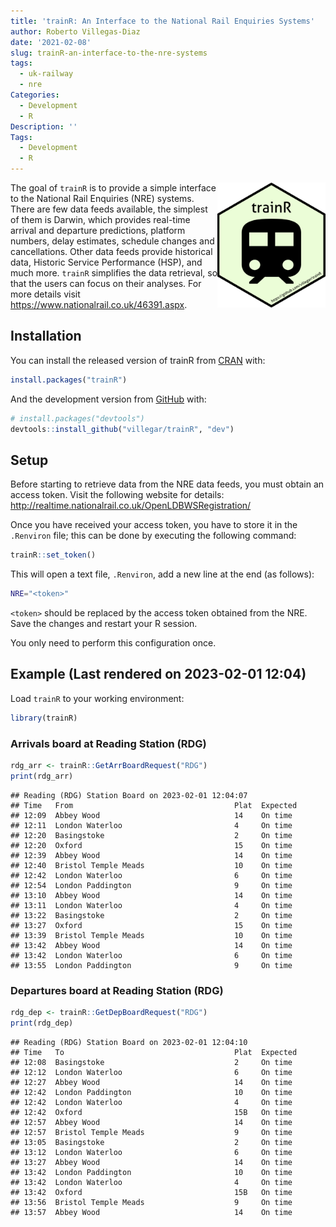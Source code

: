 ```yaml
---
title: 'trainR: An Interface to the National Rail Enquiries Systems'
author: Roberto Villegas-Diaz
date: '2021-02-08'
slug: trainR-an-interface-to-the-nre-systems
tags:
  - uk-railway
  - nre
Categories:
  - Development
  - R
Description: ''
Tags:
  - Development
  - R
---
```


<img src="https://raw.githubusercontent.com/villegar/trainR/main/inst/images/logo.png" alt="logo" align="right" height=200px/>

The goal of `trainR` is to provide a simple interface to the 
National Rail Enquiries (NRE) systems. There are few data feeds 
available, the simplest of them is Darwin, which provides real-time 
arrival and departure predictions, platform numbers, delay estimates, 
schedule changes and cancellations. Other data feeds provide historical 
data, Historic Service Performance (HSP), and much more. `trainR` 
simplifies the data retrieval, so that the users can focus on their 
analyses. For more details visit 
https://www.nationalrail.co.uk/46391.aspx.

## Installation

You can install the released version of trainR from [CRAN](https://CRAN.R-project.org) with:

``` r
install.packages("trainR")
```

And the development version from [GitHub](https://github.com/) with:

``` r
# install.packages("devtools")
devtools::install_github("villegar/trainR", "dev")
```

## Setup
Before starting to retrieve data from the NRE data feeds, you must obtain an access token. 
Visit the following website for details: http://realtime.nationalrail.co.uk/OpenLDBWSRegistration/

Once you have received your access token, you have to store it in the `.Renviron` file; this can be 
done by executing the following command:


```r
trainR::set_token()
```

This will open a text file, `.Renviron`, add a new line at the end (as follows):

```bash
NRE="<token>"
```

`<token>` should be replaced by the access token obtained from the NRE. Save the changes and restart 
your R session.

You only need to perform this configuration once.

## Example (Last rendered on 2023-02-01 12:04)

Load `trainR` to your working environment:

```r
library(trainR)
```

### Arrivals board at Reading Station (RDG)


```r
rdg_arr <- trainR::GetArrBoardRequest("RDG")
print(rdg_arr)
```

```
## Reading (RDG) Station Board on 2023-02-01 12:04:07
## Time   From                                    Plat  Expected
## 12:09  Abbey Wood                              14    On time
## 12:11  London Waterloo                         4     On time
## 12:20  Basingstoke                             2     On time
## 12:20  Oxford                                  15    On time
## 12:39  Abbey Wood                              14    On time
## 12:40  Bristol Temple Meads                    10    On time
## 12:42  London Waterloo                         6     On time
## 12:54  London Paddington                       9     On time
## 13:10  Abbey Wood                              14    On time
## 13:11  London Waterloo                         4     On time
## 13:22  Basingstoke                             2     On time
## 13:27  Oxford                                  15    On time
## 13:39  Bristol Temple Meads                    10    On time
## 13:42  Abbey Wood                              14    On time
## 13:42  London Waterloo                         6     On time
## 13:55  London Paddington                       9     On time
```

### Departures board at Reading Station (RDG)


```r
rdg_dep <- trainR::GetDepBoardRequest("RDG")
print(rdg_dep)
```

```
## Reading (RDG) Station Board on 2023-02-01 12:04:10
## Time   To                                      Plat  Expected
## 12:08  Basingstoke                             2     On time
## 12:12  London Waterloo                         6     On time
## 12:27  Abbey Wood                              14    On time
## 12:42  London Paddington                       10    On time
## 12:42  London Waterloo                         4     On time
## 12:42  Oxford                                  15B   On time
## 12:57  Abbey Wood                              14    On time
## 12:57  Bristol Temple Meads                    9     On time
## 13:05  Basingstoke                             2     On time
## 13:12  London Waterloo                         6     On time
## 13:27  Abbey Wood                              14    On time
## 13:42  London Paddington                       10    On time
## 13:42  London Waterloo                         4     On time
## 13:42  Oxford                                  15B   On time
## 13:56  Bristol Temple Meads                    9     On time
## 13:57  Abbey Wood                              14    On time
```
